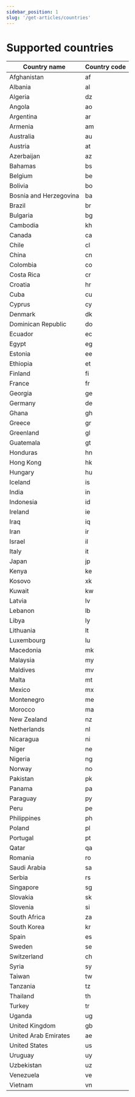 ```yaml
---
sidebar_position: 1
slug: '/get-articles/countries'
---
```


# Supported countries

| Country name            | Country code |
|-------------------------|--------------|
| Afghanistan             | af           |
| Albania                 | al           |
| Algeria                 | dz           |
| Angola                  | ao           |
| Argentina               | ar           |
| Armenia                 | am           |
| Australia               | au           |
| Austria                 | at           |
| Azerbaijan              | az           |
| Bahamas                 | bs           |
| Belgium                 | be           |
| Bolivia                 | bo           |
| Bosnia and Herzegovina  | ba           |
| Brazil                  | br           |
| Bulgaria                | bg           |
| Cambodia                | kh           |
| Canada                  | ca           |
| Chile                   | cl           |
| China                   | cn           |
| Colombia                | co           |
| Costa Rica              | cr           |
| Croatia                 | hr           |
| Cuba                    | cu           |
| Cyprus                  | cy           |
| Denmark                 | dk           |
| Dominican Republic      | do           |
| Ecuador                 | ec           |
| Egypt                   | eg           |
| Estonia                 | ee           |
| Ethiopia                | et           |
| Finland                 | fi           |
| France                  | fr           |
| Georgia                 | ge           |
| Germany                 | de           |
| Ghana                   | gh           |
| Greece                  | gr           |
| Greenland               | gl           |
| Guatemala               | gt           |
| Honduras                | hn           |
| Hong Kong               | hk           |
| Hungary                 | hu           |
| Iceland                 | is           |
| India                   | in           |
| Indonesia               | id           |
| Ireland                 | ie           |
| Iraq                    | iq           |
| Iran                    | ir           |
| Israel                  | il           |
| Italy                   | it           |
| Japan                   | jp           |
| Kenya                   | ke           |
| Kosovo                  | xk           |
| Kuwait                  | kw           |
| Latvia                  | lv           |
| Lebanon                 | lb           |
| Libya                   | ly           |
| Lithuania               | lt           |
| Luxembourg              | lu           |
| Macedonia               | mk           |
| Malaysia                | my           |
| Maldives                | mv           |
| Malta                   | mt           |
| Mexico                  | mx           |
| Montenegro              | me           |
| Morocco                 | ma           |
| New Zealand             | nz           |
| Netherlands             | nl           |
| Nicaragua               | ni           |
| Niger                   | ne           |
| Nigeria                 | ng           |
| Norway                  | no           |
| Pakistan                | pk           |
| Panama                  | pa           |
| Paraguay                | py           |
| Peru                    | pe           |
| Philippines             | ph           |
| Poland                  | pl           |
| Portugal                | pt           |
| Qatar                   | qa           |
| Romania                 | ro           |
| Saudi Arabia            | sa           |
| Serbia                  | rs           |
| Singapore               | sg           |
| Slovakia                | sk           |
| Slovenia                | si           |
| South Africa            | za           |
| South Korea             | kr           |
| Spain                   | es           |
| Sweden                  | se           |
| Switzerland             | ch           |
| Syria                   | sy           |
| Taiwan                  | tw           |
| Tanzania                | tz           |
| Thailand                | th           |
| Turkey                  | tr           |
| Uganda                  | ug           |
| United Kingdom          | gb           |
| United Arab Emirates    | ae           |
| United States           | us           |
| Uruguay                 | uy           |
| Uzbekistan              | uz           |
| Venezuela               | ve           |
| Vietnam                 | vn           |
